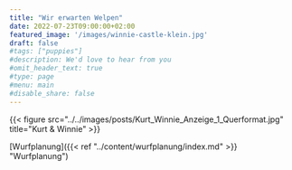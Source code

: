 ```yaml
---
title: "Wir erwarten Welpen"
date: 2022-07-23T09:00:00+02:00
featured_image: '/images/winnie-castle-klein.jpg'
draft: false
#tags: ["puppies"]
#description: We'd love to hear from you
#omit_header_text: true
#type: page
#menu: main
#disable_share: false
---
```

  
{{< figure src="../../images/posts/Kurt_Winnie_Anzeige_1_Querformat.jpg" title="Kurt & Winnie" >}}  

[Wurfplanung]({{< ref "../content/wurfplanung/index.md" >}} "Wurfplanung")
